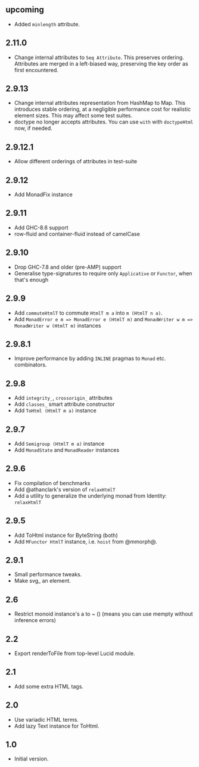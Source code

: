 ## upcoming

* Added `minlength` attribute.

## 2.11.0

* Change internal attributes to `Seq Attribute`. This preserves
  ordering. Attributes are merged in a left-biased way, preserving the
  key order as first encountered.

## 2.9.13

* Change internal attributes representation from HashMap to Map. This
  introduces stable ordering, at a negligible performance cost for
  realistic element sizes. This may affect some test suites.
* doctype no longer accepts attributes. You can use `with` with
  `doctypeHtml` now, if needed.

## 2.9.12.1

* Allow different orderings of attributes in test-suite

## 2.9.12

* Add MonadFix instance

## 2.9.11

* Add GHC-8.6 support
* row-fluid and container-fluid instead of camelCase

## 2.9.10

* Drop GHC-7.8 and older (pre-AMP) support
* Generalise type-signatures to require only `Applicative` or `Functor`,
  when that's enough

## 2.9.9

* Add `commuteHtmlT` to commute `HtmlT m a` into `m (HtmlT n a)`.
* Add `MonadError e m => MonadError e (HtmlT m)` and
  `MonadWriter w m => MonadWriter w (HtmlT m)` instances

## 2.9.8.1

* Improve performance by adding `INLINE` pragmas to `Monad` etc. combinators.

## 2.9.8

* Add `integrity_`, `crossorigin_` attributes
* Add `classes_` smart attribute constructor
* Add `ToHtml (HtmlT m a)` instance

## 2.9.7

* Add `Semigroup (HtmlT m a)` instance
* Add `MonadState` and `MonadReader` instances

## 2.9.6

* Fix compilation of benchmarks
* Add @athanclark's version of `relaxHtmlT`
* Add a utility to generalize the underlying monad from Identity: `relaxHtmlT`

## 2.9.5

* Add ToHtml instance for ByteString (both)
* Add `MFunctor HtmlT` instance, i.e. `hoist` from @mmorph@.

## 2.9.1

* Small performance tweaks.
* Make svg_ an element.

## 2.6

* Restrict monoid instance's a to ~ () (means you can use mempty
  without inference errors)

## 2.2

* Export renderToFile from top-level Lucid module.

## 2.1

* Add some extra HTML tags.

## 2.0

* Use variadic HTML terms.
* Add lazy Text instance for ToHtml.

## 1.0

* Initial version.
